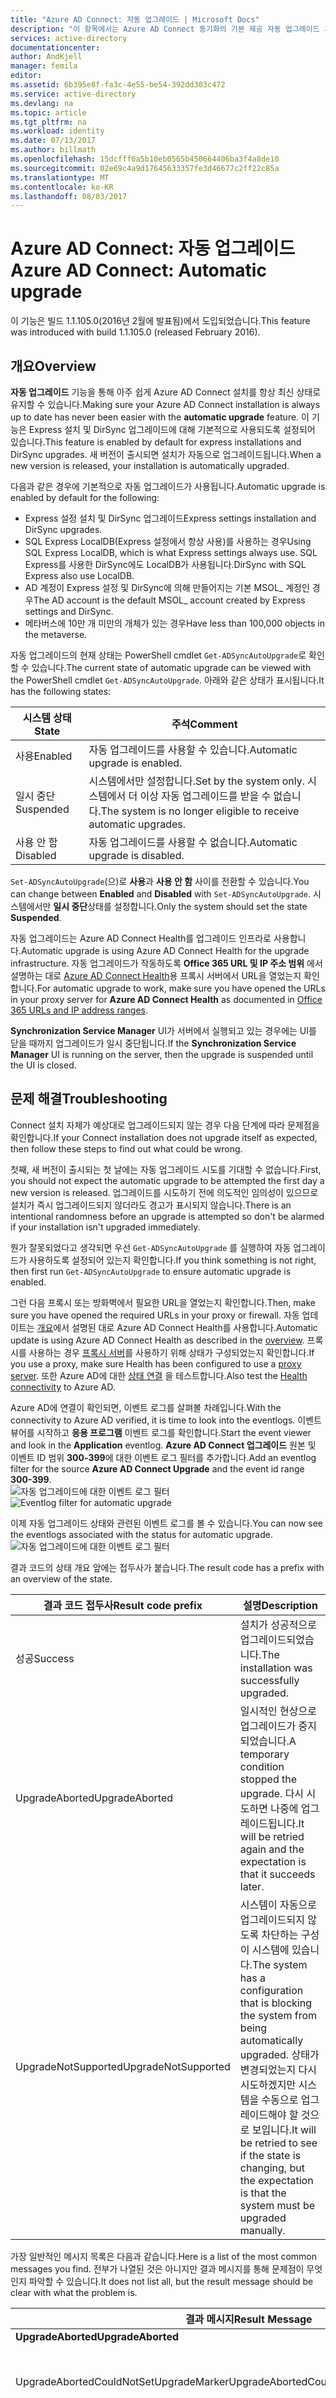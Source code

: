 ```yaml
---
title: "Azure AD Connect: 자동 업그레이드 | Microsoft Docs"
description: "이 항목에서는 Azure AD Connect 동기화의 기본 제공 자동 업그레이드 기능을 설명합니다."
services: active-directory
documentationcenter: 
author: AndKjell
manager: femila
editor: 
ms.assetid: 6b395e8f-fa3c-4e55-be54-392dd303c472
ms.service: active-directory
ms.devlang: na
ms.topic: article
ms.tgt_pltfrm: na
ms.workload: identity
ms.date: 07/13/2017
ms.author: billmath
ms.openlocfilehash: 15dcfff0a5b10eb0565b450664406ba3f4a8de10
ms.sourcegitcommit: 02e69c4a9d17645633357fe3d46677c2ff22c85a
ms.translationtype: MT
ms.contentlocale: ko-KR
ms.lasthandoff: 08/03/2017
---
```

# <a name="azure-ad-connect-automatic-upgrade"></a><span data-ttu-id="e2d83-103">Azure AD Connect: 자동 업그레이드</span><span class="sxs-lookup"><span data-stu-id="e2d83-103">Azure AD Connect: Automatic upgrade</span></span>
<span data-ttu-id="e2d83-104">이 기능은 빌드 1.1.105.0(2016년 2월에 발표됨)에서 도입되었습니다.</span><span class="sxs-lookup"><span data-stu-id="e2d83-104">This feature was introduced with build 1.1.105.0 (released February 2016).</span></span>

## <a name="overview"></a><span data-ttu-id="e2d83-105">개요</span><span class="sxs-lookup"><span data-stu-id="e2d83-105">Overview</span></span>
<span data-ttu-id="e2d83-106">**자동 업그레이드** 기능을 통해 아주 쉽게 Azure AD Connect 설치를 항상 최신 상태로 유지할 수 있습니다.</span><span class="sxs-lookup"><span data-stu-id="e2d83-106">Making sure your Azure AD Connect installation is always up to date has never been easier with the **automatic upgrade** feature.</span></span> <span data-ttu-id="e2d83-107">이 기능은 Express 설치 및 DirSync 업그레이드에 대해 기본적으로 사용되도록 설정되어 있습니다.</span><span class="sxs-lookup"><span data-stu-id="e2d83-107">This feature is enabled by default for express installations and DirSync upgrades.</span></span> <span data-ttu-id="e2d83-108">새 버전이 출시되면 설치가 자동으로 업그레이드됩니다.</span><span class="sxs-lookup"><span data-stu-id="e2d83-108">When a new version is released, your installation is automatically upgraded.</span></span>

<span data-ttu-id="e2d83-109">다음과 같은 경우에 기본적으로 자동 업그레이드가 사용됩니다.</span><span class="sxs-lookup"><span data-stu-id="e2d83-109">Automatic upgrade is enabled by default for the following:</span></span>

* <span data-ttu-id="e2d83-110">Express 설정 설치 및 DirSync 업그레이드</span><span class="sxs-lookup"><span data-stu-id="e2d83-110">Express settings installation and DirSync upgrades.</span></span>
* <span data-ttu-id="e2d83-111">SQL Express LocalDB(Express 설정에서 항상 사용)를 사용하는 경우</span><span class="sxs-lookup"><span data-stu-id="e2d83-111">Using SQL Express LocalDB, which is what Express settings always use.</span></span> <span data-ttu-id="e2d83-112">SQL Express를 사용한 DirSync에도 LocalDB가 사용됩니다.</span><span class="sxs-lookup"><span data-stu-id="e2d83-112">DirSync with SQL Express also use LocalDB.</span></span>
* <span data-ttu-id="e2d83-113">AD 계정이 Express 설정 및 DirSync에 의해 만들어지는 기본 MSOL_ 계정인 경우</span><span class="sxs-lookup"><span data-stu-id="e2d83-113">The AD account is the default MSOL_ account created by Express settings and DirSync.</span></span>
* <span data-ttu-id="e2d83-114">메타버스에 10만 개 미만의 개체가 있는 경우</span><span class="sxs-lookup"><span data-stu-id="e2d83-114">Have less than 100,000 objects in the metaverse.</span></span>

<span data-ttu-id="e2d83-115">자동 업그레이드의 현재 상태는 PowerShell cmdlet `Get-ADSyncAutoUpgrade`로 확인할 수 있습니다.</span><span class="sxs-lookup"><span data-stu-id="e2d83-115">The current state of automatic upgrade can be viewed with the PowerShell cmdlet `Get-ADSyncAutoUpgrade`.</span></span> <span data-ttu-id="e2d83-116">아래와 같은 상태가 표시됩니다.</span><span class="sxs-lookup"><span data-stu-id="e2d83-116">It has the following states:</span></span>

| <span data-ttu-id="e2d83-117">시스템 상태</span><span class="sxs-lookup"><span data-stu-id="e2d83-117">State</span></span> | <span data-ttu-id="e2d83-118">주석</span><span class="sxs-lookup"><span data-stu-id="e2d83-118">Comment</span></span> |
| --- | --- |
| <span data-ttu-id="e2d83-119">사용</span><span class="sxs-lookup"><span data-stu-id="e2d83-119">Enabled</span></span> |<span data-ttu-id="e2d83-120">자동 업그레이드를 사용할 수 있습니다.</span><span class="sxs-lookup"><span data-stu-id="e2d83-120">Automatic upgrade is enabled.</span></span> |
| <span data-ttu-id="e2d83-121">일시 중단</span><span class="sxs-lookup"><span data-stu-id="e2d83-121">Suspended</span></span> |<span data-ttu-id="e2d83-122">시스템에서만 설정합니다.</span><span class="sxs-lookup"><span data-stu-id="e2d83-122">Set by the system only.</span></span> <span data-ttu-id="e2d83-123">시스템에서 더 이상 자동 업그레이드를 받을 수 없습니다.</span><span class="sxs-lookup"><span data-stu-id="e2d83-123">The system is no longer eligible to receive automatic upgrades.</span></span> |
| <span data-ttu-id="e2d83-124">사용 안 함</span><span class="sxs-lookup"><span data-stu-id="e2d83-124">Disabled</span></span> |<span data-ttu-id="e2d83-125">자동 업그레이드를 사용할 수 없습니다.</span><span class="sxs-lookup"><span data-stu-id="e2d83-125">Automatic upgrade is disabled.</span></span> |

<span data-ttu-id="e2d83-126">`Set-ADSyncAutoUpgrade`(으)로 **사용**과 **사용 안 함** 사이를 전환할 수 있습니다.</span><span class="sxs-lookup"><span data-stu-id="e2d83-126">You can change between **Enabled** and **Disabled** with `Set-ADSyncAutoUpgrade`.</span></span> <span data-ttu-id="e2d83-127">시스템에서만 **일시 중단**상태를 설정합니다.</span><span class="sxs-lookup"><span data-stu-id="e2d83-127">Only the system should set the state **Suspended**.</span></span>

<span data-ttu-id="e2d83-128">자동 업그레이드는 Azure AD Connect Health를 업그레이드 인프라로 사용합니다.</span><span class="sxs-lookup"><span data-stu-id="e2d83-128">Automatic upgrade is using Azure AD Connect Health for the upgrade infrastructure.</span></span> <span data-ttu-id="e2d83-129">자동 업그레이드가 작동하도록 **Office 365 URL 및 IP 주소 범위** 에서 설명하는 대로 [Azure AD Connect Health](https://support.office.com/article/Office-365-URLs-and-IP-address-ranges-8548a211-3fe7-47cb-abb1-355ea5aa88a2)용 프록시 서버에서 URL을 열었는지 확인합니다.</span><span class="sxs-lookup"><span data-stu-id="e2d83-129">For automatic upgrade to work, make sure you have opened the URLs in your proxy server for **Azure AD Connect Health** as documented in [Office 365 URLs and IP address ranges](https://support.office.com/article/Office-365-URLs-and-IP-address-ranges-8548a211-3fe7-47cb-abb1-355ea5aa88a2).</span></span>

<span data-ttu-id="e2d83-130">**Synchronization Service Manager** UI가 서버에서 실행되고 있는 경우에는 UI를 닫을 때까지 업그레이드가 일시 중단됩니다.</span><span class="sxs-lookup"><span data-stu-id="e2d83-130">If the **Synchronization Service Manager** UI is running on the server, then the upgrade is suspended until the UI is closed.</span></span>

## <a name="troubleshooting"></a><span data-ttu-id="e2d83-131">문제 해결</span><span class="sxs-lookup"><span data-stu-id="e2d83-131">Troubleshooting</span></span>
<span data-ttu-id="e2d83-132">Connect 설치 자체가 예상대로 업그레이드되지 않는 경우 다음 단계에 따라 문제점을 확인합니다.</span><span class="sxs-lookup"><span data-stu-id="e2d83-132">If your Connect installation does not upgrade itself as expected, then follow these steps to find out what could be wrong.</span></span>

<span data-ttu-id="e2d83-133">첫째, 새 버전이 출시되는 첫 날에는 자동 업그레이드 시도를 기대할 수 없습니다.</span><span class="sxs-lookup"><span data-stu-id="e2d83-133">First, you should not expect the automatic upgrade to be attempted the first day a new version is released.</span></span> <span data-ttu-id="e2d83-134">업그레이드를 시도하기 전에 의도적인 임의성이 있으므로 설치가 즉시 업그레이드되지 않더라도 경고가 표시되지 않습니다.</span><span class="sxs-lookup"><span data-stu-id="e2d83-134">There is an intentional randomness before an upgrade is attempted so don't be alarmed if your installation isn't upgraded immediately.</span></span>

<span data-ttu-id="e2d83-135">뭔가 잘못되었다고 생각되면 우선 `Get-ADSyncAutoUpgrade` 를 실행하여 자동 업그레이드가 사용하도록 설정되어 있는지 확인합니다.</span><span class="sxs-lookup"><span data-stu-id="e2d83-135">If you think something is not right, then first run `Get-ADSyncAutoUpgrade` to ensure automatic upgrade is enabled.</span></span>

<span data-ttu-id="e2d83-136">그런 다음 프록시 또는 방화벽에서 필요한 URL을 열었는지 확인합니다.</span><span class="sxs-lookup"><span data-stu-id="e2d83-136">Then, make sure you have opened the required URLs in your proxy or firewall.</span></span> <span data-ttu-id="e2d83-137">자동 업데이트는 [개요](#overview)에서 설명된 대로 Azure AD Connect Health를 사용합니다.</span><span class="sxs-lookup"><span data-stu-id="e2d83-137">Automatic update is using Azure AD Connect Health as described in the [overview](#overview).</span></span> <span data-ttu-id="e2d83-138">프록시를 사용하는 경우 [프록시 서버](../connect-health/active-directory-aadconnect-health-agent-install.md#configure-azure-ad-connect-health-agents-to-use-http-proxy)를 사용하기 위해 상태가 구성되었는지 확인합니다.</span><span class="sxs-lookup"><span data-stu-id="e2d83-138">If you use a proxy, make sure Health has been configured to use a [proxy server](../connect-health/active-directory-aadconnect-health-agent-install.md#configure-azure-ad-connect-health-agents-to-use-http-proxy).</span></span> <span data-ttu-id="e2d83-139">또한 Azure AD에 대한 [상태 연결](../connect-health/active-directory-aadconnect-health-agent-install.md#test-connectivity-to-azure-ad-connect-health-service) 을 테스트합니다.</span><span class="sxs-lookup"><span data-stu-id="e2d83-139">Also test the [Health connectivity](../connect-health/active-directory-aadconnect-health-agent-install.md#test-connectivity-to-azure-ad-connect-health-service) to Azure AD.</span></span>

<span data-ttu-id="e2d83-140">Azure AD에 연결이 확인되면, 이벤트 로그를 살펴볼 차례입니다.</span><span class="sxs-lookup"><span data-stu-id="e2d83-140">With the connectivity to Azure AD verified, it is time to look into the eventlogs.</span></span> <span data-ttu-id="e2d83-141">이벤트 뷰어를 시작하고 **응용 프로그램** 이벤트 로그를 확인합니다.</span><span class="sxs-lookup"><span data-stu-id="e2d83-141">Start the event viewer and look in the **Application** eventlog.</span></span> <span data-ttu-id="e2d83-142">**Azure AD Connect 업그레이드** 원본 및 이벤트 ID 범위 **300-399**에 대한 이벤트 로그 필터를 추가합니다.</span><span class="sxs-lookup"><span data-stu-id="e2d83-142">Add an eventlog filter for the source **Azure AD Connect Upgrade** and the event id range **300-399**.</span></span>  
<span data-ttu-id="e2d83-143">![자동 업그레이드에 대한 이벤트 로그 필터](./media/active-directory-aadconnect-feature-automatic-upgrade/eventlogfilter.png)</span><span class="sxs-lookup"><span data-stu-id="e2d83-143">![Eventlog filter for automatic upgrade](./media/active-directory-aadconnect-feature-automatic-upgrade/eventlogfilter.png)</span></span>  

<span data-ttu-id="e2d83-144">이제 자동 업그레이드 상태와 관련된 이벤트 로그를 볼 수 있습니다.</span><span class="sxs-lookup"><span data-stu-id="e2d83-144">You can now see the eventlogs associated with the status for automatic upgrade.</span></span>  
![자동 업그레이드에 대한 이벤트 로그 필터](./media/active-directory-aadconnect-feature-automatic-upgrade/eventlogresult.png)  

<span data-ttu-id="e2d83-146">결과 코드의 상태 개요 앞에는 접두사가 붙습니다.</span><span class="sxs-lookup"><span data-stu-id="e2d83-146">The result code has a prefix with an overview of the state.</span></span>

| <span data-ttu-id="e2d83-147">결과 코드 접두사</span><span class="sxs-lookup"><span data-stu-id="e2d83-147">Result code prefix</span></span> | <span data-ttu-id="e2d83-148">설명</span><span class="sxs-lookup"><span data-stu-id="e2d83-148">Description</span></span> |
| --- | --- |
| <span data-ttu-id="e2d83-149">성공</span><span class="sxs-lookup"><span data-stu-id="e2d83-149">Success</span></span> |<span data-ttu-id="e2d83-150">설치가 성공적으로 업그레이드되었습니다.</span><span class="sxs-lookup"><span data-stu-id="e2d83-150">The installation was successfully upgraded.</span></span> |
| <span data-ttu-id="e2d83-151">UpgradeAborted</span><span class="sxs-lookup"><span data-stu-id="e2d83-151">UpgradeAborted</span></span> |<span data-ttu-id="e2d83-152">일시적인 현상으로 업그레이드가 중지되었습니다.</span><span class="sxs-lookup"><span data-stu-id="e2d83-152">A temporary condition stopped the upgrade.</span></span> <span data-ttu-id="e2d83-153">다시 시도하면 나중에 업그레이드됩니다.</span><span class="sxs-lookup"><span data-stu-id="e2d83-153">It will be retried again and the expectation is that it succeeds later.</span></span> |
| <span data-ttu-id="e2d83-154">UpgradeNotSupported</span><span class="sxs-lookup"><span data-stu-id="e2d83-154">UpgradeNotSupported</span></span> |<span data-ttu-id="e2d83-155">시스템이 자동으로 업그레이드되지 않도록 차단하는 구성이 시스템에 있습니다.</span><span class="sxs-lookup"><span data-stu-id="e2d83-155">The system has a configuration that is blocking the system from being automatically upgraded.</span></span> <span data-ttu-id="e2d83-156">상태가 변경되었는지 다시 시도하겠지만 시스템을 수동으로 업그레이드해야 할 것으로 보입니다.</span><span class="sxs-lookup"><span data-stu-id="e2d83-156">It will be retried to see if the state is changing, but the expectation is that the system must be upgraded manually.</span></span> |

<span data-ttu-id="e2d83-157">가장 일반적인 메시지 목록은 다음과 같습니다.</span><span class="sxs-lookup"><span data-stu-id="e2d83-157">Here is a list of the most common messages you find.</span></span> <span data-ttu-id="e2d83-158">전부가 나열된 것은 아니지만 결과 메시지를 통해 문제점이 무엇인지 파악할 수 있습니다.</span><span class="sxs-lookup"><span data-stu-id="e2d83-158">It does not list all, but the result message should be clear with what the problem is.</span></span>

| <span data-ttu-id="e2d83-159">결과 메시지</span><span class="sxs-lookup"><span data-stu-id="e2d83-159">Result Message</span></span> | <span data-ttu-id="e2d83-160">설명</span><span class="sxs-lookup"><span data-stu-id="e2d83-160">Description</span></span> |
| --- | --- |
| <span data-ttu-id="e2d83-161">**UpgradeAborted**</span><span class="sxs-lookup"><span data-stu-id="e2d83-161">**UpgradeAborted**</span></span> | |
| <span data-ttu-id="e2d83-162">UpgradeAbortedCouldNotSetUpgradeMarker</span><span class="sxs-lookup"><span data-stu-id="e2d83-162">UpgradeAbortedCouldNotSetUpgradeMarker</span></span> |<span data-ttu-id="e2d83-163">레지스트리에 쓸 수 없습니다.</span><span class="sxs-lookup"><span data-stu-id="e2d83-163">Could not write to the registry.</span></span> |
| <span data-ttu-id="e2d83-164">UpgradeAbortedInsufficientDatabasePermissions</span><span class="sxs-lookup"><span data-stu-id="e2d83-164">UpgradeAbortedInsufficientDatabasePermissions</span></span> |<span data-ttu-id="e2d83-165">기본 제공 관리자 그룹에 데이터베이스에 대한 권한이 없습니다.</span><span class="sxs-lookup"><span data-stu-id="e2d83-165">The built-in administrators group does not have permissions to the database.</span></span> <span data-ttu-id="e2d83-166">이 문제를 해결하려면 수동으로 Azure AD Connect의 최신 버전으로 업그레이드합니다.</span><span class="sxs-lookup"><span data-stu-id="e2d83-166">Manually upgrade to the latest version of Azure AD Connect to address this issue.</span></span> |
| <span data-ttu-id="e2d83-167">UpgradeAbortedInsufficientDiskSpace</span><span class="sxs-lookup"><span data-stu-id="e2d83-167">UpgradeAbortedInsufficientDiskSpace</span></span> |<span data-ttu-id="e2d83-168">업그레이드를 지원하기 위한 디스크 공간이 충분하지 않습니다.</span><span class="sxs-lookup"><span data-stu-id="e2d83-168">There is not enough disc space to support an upgrade.</span></span> |
| <span data-ttu-id="e2d83-169">UpgradeAbortedSecurityGroupsNotPresent</span><span class="sxs-lookup"><span data-stu-id="e2d83-169">UpgradeAbortedSecurityGroupsNotPresent</span></span> |<span data-ttu-id="e2d83-170">동기화 엔진에서 사용되는 모든 보안 그룹을 찾아 확인할 수는 없습니다.</span><span class="sxs-lookup"><span data-stu-id="e2d83-170">Could not find and resolve all security groups used by the sync engine.</span></span> |
| <span data-ttu-id="e2d83-171">UpgradeAbortedServiceCanNotBeStarted</span><span class="sxs-lookup"><span data-stu-id="e2d83-171">UpgradeAbortedServiceCanNotBeStarted</span></span> |<span data-ttu-id="e2d83-172">NT 서비스 **Microsoft Azure AD Sync** 를 시작하지 못했습니다.</span><span class="sxs-lookup"><span data-stu-id="e2d83-172">The NT Service **Microsoft Azure AD Sync** failed to start.</span></span> |
| <span data-ttu-id="e2d83-173">UpgradeAbortedServiceCanNotBeStopped</span><span class="sxs-lookup"><span data-stu-id="e2d83-173">UpgradeAbortedServiceCanNotBeStopped</span></span> |<span data-ttu-id="e2d83-174">NT 서비스 **Microsoft Azure AD Sync** 를 중지하지 못했습니다.</span><span class="sxs-lookup"><span data-stu-id="e2d83-174">The NT Service **Microsoft Azure AD Sync** failed to stop.</span></span> |
| <span data-ttu-id="e2d83-175">UpgradeAbortedServiceIsNotRunning</span><span class="sxs-lookup"><span data-stu-id="e2d83-175">UpgradeAbortedServiceIsNotRunning</span></span> |<span data-ttu-id="e2d83-176">NT 서비스 **Microsoft Azure AD Sync** 가 실행되고 있지 않습니다.</span><span class="sxs-lookup"><span data-stu-id="e2d83-176">The NT Service **Microsoft Azure AD Sync** is not running.</span></span> |
| <span data-ttu-id="e2d83-177">UpgradeAbortedSyncCycleDisabled</span><span class="sxs-lookup"><span data-stu-id="e2d83-177">UpgradeAbortedSyncCycleDisabled</span></span> |<span data-ttu-id="e2d83-178">[스케줄러](active-directory-aadconnectsync-feature-scheduler.md) 에 SyncCycle 옵션이 사용하지 않도록 설정되어 있습니다.</span><span class="sxs-lookup"><span data-stu-id="e2d83-178">The SyncCycle option in the [scheduler](active-directory-aadconnectsync-feature-scheduler.md) has been disabled.</span></span> |
| <span data-ttu-id="e2d83-179">UpgradeAbortedSyncExeInUse</span><span class="sxs-lookup"><span data-stu-id="e2d83-179">UpgradeAbortedSyncExeInUse</span></span> |<span data-ttu-id="e2d83-180">[Synchronization Service Manager UI](active-directory-aadconnectsync-service-manager-ui.md) 가 서버에 열려 있습니다.</span><span class="sxs-lookup"><span data-stu-id="e2d83-180">The [synchronization service manager UI](active-directory-aadconnectsync-service-manager-ui.md) is open on the server.</span></span> |
| <span data-ttu-id="e2d83-181">UpgradeAbortedSyncOrConfigurationInProgress</span><span class="sxs-lookup"><span data-stu-id="e2d83-181">UpgradeAbortedSyncOrConfigurationInProgress</span></span> |<span data-ttu-id="e2d83-182">설치 마법사가 실행 중이거나 동기화가 스케줄러 외부에서 예약되었습니다.</span><span class="sxs-lookup"><span data-stu-id="e2d83-182">The installation wizard is running or a sync was scheduled outside the scheduler.</span></span> |
| <span data-ttu-id="e2d83-183">**UpgradeNotSupported**</span><span class="sxs-lookup"><span data-stu-id="e2d83-183">**UpgradeNotSupported**</span></span> | |
| <span data-ttu-id="e2d83-184">UpgradeNotSupportedCustomizedSyncRules</span><span class="sxs-lookup"><span data-stu-id="e2d83-184">UpgradeNotSupportedCustomizedSyncRules</span></span> |<span data-ttu-id="e2d83-185">사용자 지정 규칙을 구성에 추가했습니다.</span><span class="sxs-lookup"><span data-stu-id="e2d83-185">You have added your own custom rules to the configuration.</span></span> |
| <span data-ttu-id="e2d83-186">UpgradeNotSupportedDeviceWritebackEnabled</span><span class="sxs-lookup"><span data-stu-id="e2d83-186">UpgradeNotSupportedDeviceWritebackEnabled</span></span> |<span data-ttu-id="e2d83-187">[장치 쓰기 저장](active-directory-aadconnect-feature-device-writeback.md) 기능을 사용하도록 설정했습니다.</span><span class="sxs-lookup"><span data-stu-id="e2d83-187">You have enabled the [device writeback](active-directory-aadconnect-feature-device-writeback.md) feature.</span></span> |
| <span data-ttu-id="e2d83-188">UpgradeNotSupportedGroupWritebackEnabled</span><span class="sxs-lookup"><span data-stu-id="e2d83-188">UpgradeNotSupportedGroupWritebackEnabled</span></span> |<span data-ttu-id="e2d83-189">[그룹 쓰기 저장](active-directory-aadconnect-feature-preview.md#group-writeback) 기능을 사용하도록 설정했습니다.</span><span class="sxs-lookup"><span data-stu-id="e2d83-189">You have enabled the [group writeback](active-directory-aadconnect-feature-preview.md#group-writeback) feature.</span></span> |
| <span data-ttu-id="e2d83-190">UpgradeNotSupportedInvalidPersistedState</span><span class="sxs-lookup"><span data-stu-id="e2d83-190">UpgradeNotSupportedInvalidPersistedState</span></span> |<span data-ttu-id="e2d83-191">설치가 Express 설정 또는 DirSync 업그레이드가 아닙니다.</span><span class="sxs-lookup"><span data-stu-id="e2d83-191">The installation is not an Express settings or a DirSync upgrade.</span></span> |
| <span data-ttu-id="e2d83-192">UpgradeNotSupportedMetaverseSizeExceeeded</span><span class="sxs-lookup"><span data-stu-id="e2d83-192">UpgradeNotSupportedMetaverseSizeExceeeded</span></span> |<span data-ttu-id="e2d83-193">메타버스에 10만 개가 넘는 개체가 있습니다.</span><span class="sxs-lookup"><span data-stu-id="e2d83-193">You have more than 100,000 objects in the metaverse.</span></span> |
| <span data-ttu-id="e2d83-194">UpgradeNotSupportedMultiForestSetup</span><span class="sxs-lookup"><span data-stu-id="e2d83-194">UpgradeNotSupportedMultiForestSetup</span></span> |<span data-ttu-id="e2d83-195">둘 이상의 포리스트에 연결되어 있습니다.</span><span class="sxs-lookup"><span data-stu-id="e2d83-195">You are connecting to more than one forest.</span></span> <span data-ttu-id="e2d83-196">빠른 설치는 하나의 포리스트에만 연결합니다.</span><span class="sxs-lookup"><span data-stu-id="e2d83-196">Express setup only connects to one forest.</span></span> |
| <span data-ttu-id="e2d83-197">UpgradeNotSupportedNonLocalDbInstall</span><span class="sxs-lookup"><span data-stu-id="e2d83-197">UpgradeNotSupportedNonLocalDbInstall</span></span> |<span data-ttu-id="e2d83-198">SQL Server Express LocalDB 데이터베이스를 사용하고 있지 않습니다.</span><span class="sxs-lookup"><span data-stu-id="e2d83-198">You are not using a SQL Server Express LocalDB database.</span></span> |
| <span data-ttu-id="e2d83-199">UpgradeNotSupportedNonMsolAccount</span><span class="sxs-lookup"><span data-stu-id="e2d83-199">UpgradeNotSupportedNonMsolAccount</span></span> |<span data-ttu-id="e2d83-200">[AD Connector 계정](active-directory-aadconnect-accounts-permissions.md#active-directory-account)이 더 이상 기본 MSOL_ 계정이 아닙니다.</span><span class="sxs-lookup"><span data-stu-id="e2d83-200">The [AD Connector account](active-directory-aadconnect-accounts-permissions.md#active-directory-account) is not the default MSOL_ account anymore.</span></span> |
| <span data-ttu-id="e2d83-201">UpgradeNotSupportedStagingModeEnabled</span><span class="sxs-lookup"><span data-stu-id="e2d83-201">UpgradeNotSupportedStagingModeEnabled</span></span> |<span data-ttu-id="e2d83-202">서버가 [준비 모드](active-directory-aadconnectsync-operations.md#staging-mode)로 설정되어 있습니다.</span><span class="sxs-lookup"><span data-stu-id="e2d83-202">The server is set to be in [staging mode](active-directory-aadconnectsync-operations.md#staging-mode).</span></span> |
| <span data-ttu-id="e2d83-203">UpgradeNotSupportedUserWritebackEnabled</span><span class="sxs-lookup"><span data-stu-id="e2d83-203">UpgradeNotSupportedUserWritebackEnabled</span></span> |<span data-ttu-id="e2d83-204">[사용자 쓰기 저장](active-directory-aadconnect-feature-preview.md#user-writeback) 기능을 사용하도록 설정했습니다.</span><span class="sxs-lookup"><span data-stu-id="e2d83-204">You have enabled the [user writeback](active-directory-aadconnect-feature-preview.md#user-writeback) feature.</span></span> |

## <a name="next-steps"></a><span data-ttu-id="e2d83-205">다음 단계</span><span class="sxs-lookup"><span data-stu-id="e2d83-205">Next steps</span></span>
<span data-ttu-id="e2d83-206">[Azure Active Directory와 온-프레미스 ID 통합](active-directory-aadconnect.md)에 대해 자세히 알아봅니다.</span><span class="sxs-lookup"><span data-stu-id="e2d83-206">Learn more about [Integrating your on-premises identities with Azure Active Directory](active-directory-aadconnect.md).</span></span>
